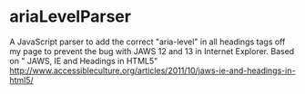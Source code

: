 ariaLevelParser
===============

A JavaScript parser to add the correct "aria-level" in all headings tags off my page to prevent the bug with JAWS 12 and 13 in Internet Explorer. Based on "
JAWS, IE and Headings in HTML5" http://www.accessibleculture.org/articles/2011/10/jaws-ie-and-headings-in-html5/

